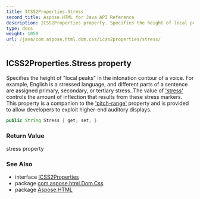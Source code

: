 ```yaml
---
title: ICSS2Properties.Stress
second_title: Aspose.HTML for Java API Reference
description: ICSS2Properties property. Specifies the height of local peaks in the intonation contour of a voice. For example English is a stressed language and different parts of a sentence are assigned primary secondary or tertiary stress. The value of stress controls the amount of inflection that results from these stress markers. This property is a companion to the pitch-range property and is provided to allow developers to exploit higher-end auditory displays
type: docs
weight: 1050
url: /java/com.aspose.html.dom.css/icss2properties/stress/
---
```

## ICSS2Properties.Stress property

Specifies the height of "local peaks" in the intonation contour of a voice. For example, English is a stressed language, and different parts of a sentence are assigned primary, secondary, or tertiary stress. The value of ['stress'](https://www.w3.org/TR/1998/REC-CSS2-19980512/aural.html#propdef-stress) controls the amount of inflection that results from these stress markers. This property is a companion to the ['pitch-range'](https://www.w3.org/TR/1998/REC-CSS2-19980512/aural.html#propdef-pitch-range) property and is provided to allow developers to exploit higher-end auditory displays.

```java
public String Stress { get; set; }
```

### Return Value

stress property

### See Also

* interface [ICSS2Properties](../)
* package [com.aspose.html.Dom.Css](../../icss2properties/)
* package [Aspose.HTML](../../../)
